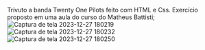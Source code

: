 Trivuto a banda Twenty One Pilots feito com HTML e Css. Exercício proposto em uma aula do curso do Matheus Battisti;
![Captura de tela 2023-12-27 180219](https://github.com/CaioVictor3/Tributo-a-banda/assets/122123292/c2ab59ca-5e40-452c-962b-f1ffce559613)
![Captura de tela 2023-12-27 180232](https://github.com/CaioVictor3/Tributo-a-banda/assets/122123292/9977a670-137e-4744-b0f0-1179361bd158)
![Captura de tela 2023-12-27 180250](https://github.com/CaioVictor3/Tributo-a-banda/assets/122123292/d12aa2cc-e2b5-432f-8beb-0f2c79c91b7f)

